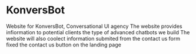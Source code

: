 # KonversBot
Website for KonversBot, Conversational UI agency
The website provides infiormation to potential clients the type of advanced chatbots we build
The website will also coolect information submited from the contact us form
fixed the contact us button on the landing page
